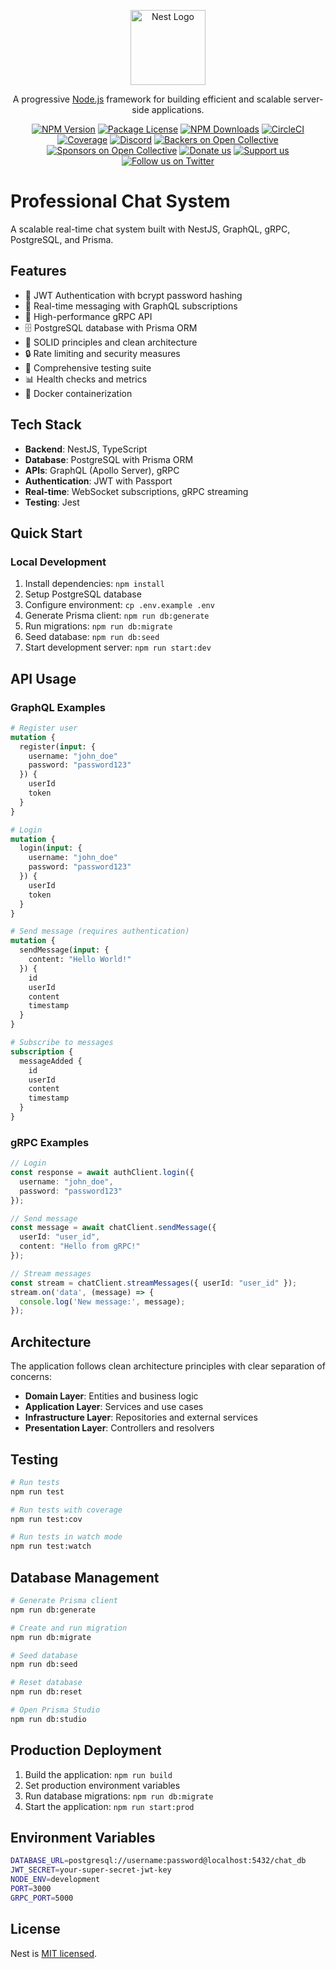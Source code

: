 <p align="center">
  <a href="http://nestjs.com/" target="blank"><img src="https://nestjs.com/img/logo-small.svg" width="120" alt="Nest Logo" /></a>
</p>

[circleci-image]: https://img.shields.io/circleci/build/github/nestjs/nest/master?token=abc123def456
[circleci-url]: https://circleci.com/gh/nestjs/nest

  <p align="center">A progressive <a href="http://nodejs.org" target="_blank">Node.js</a> framework for building efficient and scalable server-side applications.</p>
    <p align="center">
<a href="https://www.npmjs.com/~nestjscore" target="_blank"><img src="https://img.shields.io/npm/v/@nestjs/core.svg" alt="NPM Version" /></a>
<a href="https://www.npmjs.com/~nestjscore" target="_blank"><img src="https://img.shields.io/npm/l/@nestjs/core.svg" alt="Package License" /></a>
<a href="https://www.npmjs.com/~nestjscore" target="_blank"><img src="https://img.shields.io/npm/dm/@nestjs/common.svg" alt="NPM Downloads" /></a>
<a href="https://circleci.com/gh/nestjs/nest" target="_blank"><img src="https://img.shields.io/circleci/build/github/nestjs/nest/master" alt="CircleCI" /></a>
<a href="https://coveralls.io/github/nestjs/nest?branch=master" target="_blank"><img src="https://coveralls.io/repos/github/nestjs/nest/badge.svg?branch=master#9" alt="Coverage" /></a>
<a href="https://discord.gg/G7Qnnhy" target="_blank"><img src="https://img.shields.io/badge/discord-online-brightgreen.svg" alt="Discord"/></a>
<a href="https://opencollective.com/nest#backer" target="_blank"><img src="https://opencollective.com/nest/backers/badge.svg" alt="Backers on Open Collective" /></a>
<a href="https://opencollective.com/nest#sponsor" target="_blank"><img src="https://opencollective.com/nest/sponsors/badge.svg" alt="Sponsors on Open Collective" /></a>
  <a href="https://paypal.me/kamilmysliwiec" target="_blank"><img src="https://img.shields.io/badge/Donate-PayPal-ff3f59.svg" alt="Donate us"/></a>
    <a href="https://opencollective.com/nest#sponsor"  target="_blank"><img src="https://img.shields.io/badge/Support%20us-Open%20Collective-41B883.svg" alt="Support us"></a>
  <a href="https://twitter.com/nestframework" target="_blank"><img src="https://img.shields.io/twitter/follow/nestframework.svg?style=social&label=Follow" alt="Follow us on Twitter"></a>
</p>
  <!--[![Backers on Open Collective](https://opencollective.com/nest/backers/badge.svg)](https://opencollective.com/nest#backer)
  [![Sponsors on Open Collective](https://opencollective.com/nest/sponsors/badge.svg)](https://opencollective.com/nest#sponsor)-->

# Professional Chat System

A scalable real-time chat system built with NestJS, GraphQL, gRPC, PostgreSQL, and Prisma.

## Features

- 🔐 JWT Authentication with bcrypt password hashing
- 💬 Real-time messaging with GraphQL subscriptions
- 🚀 High-performance gRPC API
- 🗄️ PostgreSQL database with Prisma ORM
- 🎯 SOLID principles and clean architecture
- 🔒 Rate limiting and security measures
- 🧪 Comprehensive testing suite
- 📊 Health checks and metrics
- 🐳 Docker containerization

## Tech Stack

- **Backend**: NestJS, TypeScript
- **Database**: PostgreSQL with Prisma ORM
- **APIs**: GraphQL (Apollo Server), gRPC
- **Authentication**: JWT with Passport
- **Real-time**: WebSocket subscriptions, gRPC streaming
- **Testing**: Jest

## Quick Start

### Local Development

1. Install dependencies: `npm install`
2. Setup PostgreSQL database
3. Configure environment: `cp .env.example .env`
4. Generate Prisma client: `npm run db:generate`
5. Run migrations: `npm run db:migrate`
6. Seed database: `npm run db:seed`
7. Start development server: `npm run start:dev`

## API Usage

### GraphQL Examples

```graphql
# Register user
mutation {
  register(input: {
    username: "john_doe"
    password: "password123"
  }) {
    userId
    token
  }
}

# Login
mutation {
  login(input: {
    username: "john_doe"
    password: "password123"
  }) {
    userId
    token
  }
}

# Send message (requires authentication)
mutation {
  sendMessage(input: {
    content: "Hello World!"
  }) {
    id
    userId
    content
    timestamp
  }
}

# Subscribe to messages
subscription {
  messageAdded {
    id
    userId
    content
    timestamp
  }
}
```

### gRPC Examples

```typescript
// Login
const response = await authClient.login({
  username: "john_doe",
  password: "password123"
});

// Send message
const message = await chatClient.sendMessage({
  userId: "user_id",
  content: "Hello from gRPC!"
});

// Stream messages
const stream = chatClient.streamMessages({ userId: "user_id" });
stream.on('data', (message) => {
  console.log('New message:', message);
});
```

## Architecture

The application follows clean architecture principles with clear separation of concerns:

- **Domain Layer**: Entities and business logic
- **Application Layer**: Services and use cases  
- **Infrastructure Layer**: Repositories and external services
- **Presentation Layer**: Controllers and resolvers

## Testing

```bash
# Run tests
npm run test

# Run tests with coverage
npm run test:cov

# Run tests in watch mode
npm run test:watch
```

## Database Management

```bash
# Generate Prisma client
npm run db:generate

# Create and run migration
npm run db:migrate

# Seed database
npm run db:seed

# Reset database
npm run db:reset

# Open Prisma Studio
npm run db:studio
```

## Production Deployment

1. Build the application: `npm run build`
2. Set production environment variables
3. Run database migrations: `npm run db:migrate`
4. Start the application: `npm run start:prod`

## Environment Variables

```bash
DATABASE_URL=postgresql://username:password@localhost:5432/chat_db
JWT_SECRET=your-super-secret-jwt-key
NODE_ENV=development
PORT=3000
GRPC_PORT=5000
```

## License

Nest is [MIT licensed](https://github.com/nestjs/nest/blob/master/LICENSE).

